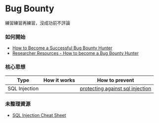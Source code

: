 # Bug Bounty
練習練習再練習，沒成功前不評論

### 如何開始
- [How to Become a Successful Bug Bounty Hunter](https://www.hackerone.com/ethical-hacker/how-become-successful-bug-bounty-hunter)
- [Researcher Resources - How to become a Bug Bounty Hunter](https://forum.bugcrowd.com/t/researcher-resources-how-to-become-a-bug-bounty-hunter/1102)

### 核心思想
|Type|How it works|How to prevent|
|---|---|---|
|SQL Injection||[protecting against sql injection](https://www.hacksplaining.com/prevention/sql-injection)|

### 未整理資源
- [SQL Injection Cheat Sheet](https://www.netsparker.com/blog/web-security/sql-injection-cheat-sheet/?utm_source=hacksplaining&utm_medium=post&utm_campaign=articlelink)
